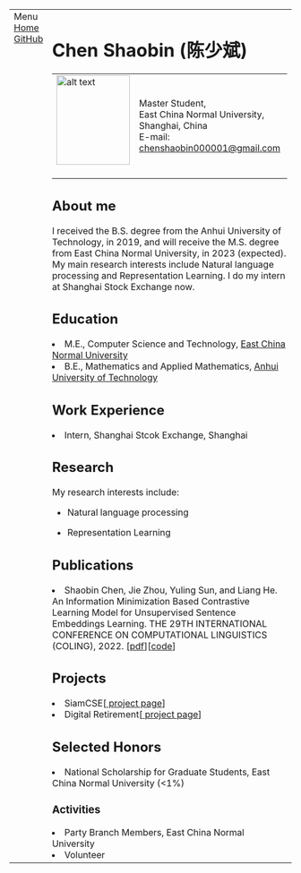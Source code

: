 <!DOCTYPE html PUBLIC "-//W3C//DTD XHTML 1.1//EN"
  "http://www.w3.org/TR/xhtml11/DTD/xhtml11.dtd">
<html xmlns="http://www.w3.org/1999/xhtml" xml:lang="en">
<head>
<meta name="generator" content="jemdoc, see http://jemdoc.jaboc.net/" />
<meta http-equiv="Content-Type" content="text/html;charset=utf-8" />
<link rel="stylesheet" href="jemdoc.css" type="text/css" />
<link rel="shortcut icon" href="favicon.ico" />
<link rel="bookmark" href="favicon.ico" type="image/x-icon"　/>
<title>Chen Shaobin (陈少斌)</title>
</head>
<body>
<table summary="Table for page layout." id="tlayout">
<tr valign="top">
<td id="layout-menu">
<div class="menu-category">Menu</div>
<div class="menu-item"><a href="index.html" class="current">Home</a></div>
<div class="menu-item"><a href="https://github.com/ShaobinChen-AH">GitHub</a></div>
</td>
<td id="layout-content">
<div id="toptitle">
<h1>Chen Shaobin (陈少斌) </h1>
</div>
<table class="imgtable"><tr><td>
<a href="https://as.github.io/"><img src="photos/bio.jpg" alt="alt text" width="131px" height="160px" /></a>&nbsp;</td>
<td align="left"><p>Master Student,<br />
East China Normal University,<br />
Shanghai, China <br /> 
E-mail: <a href="mailto:chenshaobin000001@gmail.com">chenshaobin000001@gmail.com</a></p>
</td></tr></table>
<h2>About me</h2>
<p>I received the B.S. degree from the Anhui University of Technology, in 2019, and will receive the M.S. degree from East China Normal University, in 2023 (expected). My main research interests include Natural language processing and Representation Learning. I do my intern at Shanghai Stock Exchange now.</p>
  
<h2>Education</h2>
<li>M.E., Computer Science and Technology, <a href="https://www.ecnu.edu.cn//">East China Normal University</a></li>
<li>B.E., Mathematics and Applied Mathematics, <a href="https://www.ahut.edu.cn//">Anhui University of Technology</a></li>

<h2>Work Experience</h2>
<li>Intern, Shanghai Stcok Exchange, Shanghai</li>
  
<h2>Research</h2>
<p>My research interests include: </p>
<ul>
<li><p>Natural language processing</p>
</li>
<li><p>Representation Learning</p>
</li>
</ul>

<h2>Publications </h2>
<li>Shaobin Chen, Jie Zhou, Yuling Sun, and Liang He. An Information Minimization Based Contrastive Learning Model for Unsupervised Sentence Embeddings Learning. THE 29TH INTERNATIONAL CONFERENCE ON COMPUTATIONAL LINGUISTICS (COLING), 2022.  [<a href="https://arxiv.org/pdf/2209.10951.pdf">pdf</a>][<a href="https://github.com/ShaobinChen-AH/InforMin-CL">code</a>]</li>

<h2>Projects</h2>
<li>SiamCSE[<a href="https://github.com/ShaobinChen-AH/SiamCSE"> project page</a>]</li>
<li>Digital Retirement[<a href="https://github.com/ShaobinChen-AH/Influence-Function-Implemented-by-Myself"> project page</a>]</li>

<h2>Selected Honors</h2>
<li>National Scholarship for Graduate Students, East China Normal University (<1%)</li>
  
<h3>Activities</h3>
<li>Party Branch Members, East China Normal University</li>
<li>Volunteer</li>

</td>
</tr>
</table>
</body>
</html>
